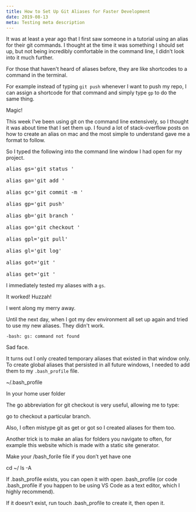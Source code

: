 ```yaml
---
title: How to Set Up Git Aliases for Faster Development
date: 2019-08-13
meta: Testing meta description
---
```


It was at least a year ago that I first saw someone in a tutorial using an alias for their git commands. I thought at the time it was something I should set up, but not being incredibly comfortable in the command line, I didn't look into it much further.

For those that haven't heard of aliases before, they are like shortcodes to a command in the terminal. 

For example instead of typing `git push` whenever I want to push my repo, I can assign a shortcode for that command and simply type `gp` to do the same thing.

Magic!

This week I've been using git on the command line extensively, so I thought it was about time that I set them up. I found a lot of stack-overflow posts on how to create an alias on mac and the most simple to understand gave me a format to follow. 

So I typed the following into the command line window I had open for my project.



 

<pre>
<span class="green">alias</span> gs='git status '

<span class="green">alias</span> ga='git add '

<span class="green">alias</span> gc='git commit -m '

<span class="green">alias</span> gp='git push'

<span class="green">alias</span> gb='git branch '

<span class="green">alias</span> go='git checkout '

<span class="green">alias</span> gpl='git pull'

<span class="green">alias</span> gl='git log'

<span class="green">alias</span> got='git '

<span class="green">alias</span> get='git '
</pre>

I immediately tested my aliases with a `gs`.

It worked! Huzzah! 

I went along my merry away. 

Until the next day, when I got my dev environment all set up again and tried to use my new aliases. They didn't work.

    -bash: gs: command not found

Sad face.

It turns out I only created temporary aliases that existed in that window only. To create global aliases that persisted in all future windows, I needed to add them to my `.bash_profile` file.

~/.bash_profile

 

In your home user folder

The go abbreviation for git checkout is very useful, allowing me to type:

go <branch>
to checkout a particular branch.

Also, I often mistype git as get or got so I created aliases for them too.

 

Another trick is to make an alias for folders you navigate to often, for example this website which is made with a static site generator.

 

 

Make your /bash_forile file if you don’t yet have one

cd ~/ ls -A

If .bash_profile exists, you can open it with open .bash_profile (or code .bash_profile if you happen to be using VS Code as a text editor, which I highly recommend).

If it doesn’t exist, run touch .bash_profile to create it, then open it.